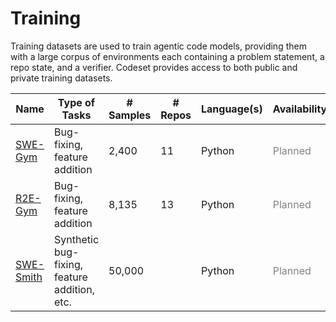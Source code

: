 # Training

Training datasets are used to train agentic code models, providing them with a large corpus of environments each containing a problem statement, a repo state, and a verifier. Codeset provides access to both public and private training datasets.

| Name | Type of Tasks | # Samples | # Repos | Language(s) | Availability |
| --- | --- | --- | --- | --- | --- |
| [SWE-Gym](https://github.com/SWE-Gym/SWE-Gym) | Bug-fixing, feature addition | 2,400 | 11 | Python | <span style="color:grey;">Planned</span> |
| [R2E-Gym](https://github.com/R2E-Gym/R2E-Gym) | Bug-fixing, feature addition | 8,135 | 13 | Python | <span style="color:grey;">Planned</span> |
| [SWE-Smith](https://github.com/SWE-bench/SWE-smith) | Synthetic bug-fixing, feature addition, etc. | 50,000 | | Python | <span style="color:grey;">Planned</span> |
